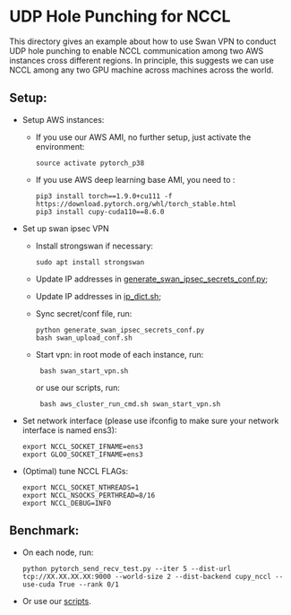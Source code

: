# UDP Hole Punching for NCCL

This directory gives an example about how to use Swan VPN to conduct UDP hole punching to enable NCCL communication among two AWS instances cross different regions. 
In principle, this suggests we can use NCCL among any two GPU machine across machines across the world. 

## Setup:

- Setup AWS instances:
  - If you use our AWS AMI, no further setup, just activate the environment:

        source activate pytorch_p38
  
  - If you use AWS deep learning base AMI, you need to :

        pip3 install torch==1.9.0+cu111 -f https://download.pytorch.org/whl/torch_stable.html
        pip3 install cupy-cuda110==8.6.0

- Set up swan ipsec VPN
  - Install strongswan if necessary:
      
        sudo apt install strongswan
  
  - Update IP addresses in [generate_swan_ipsec_secrets_conf.py](./generate_swan_ipsec_secrets_conf.py);
  
  - Update IP addresses in [ip_dict.sh](./run_vpn_benchmark_script/ip_dict.sh);
  
  - Sync secret/conf file, run:
        
        python generate_swan_ipsec_secrets_conf.py
        bash swan_upload_conf.sh
  
  - Start vpn: in root mode of each instance, run:
        
         bash swan_start_vpn.sh
    or use our scripts, run:
  
         bash aws_cluster_run_cmd.sh swan_start_vpn.sh

- Set network interface (please use ifconfig to make sure your network interface is named ens3):

      export NCCL_SOCKET_IFNAME=ens3
      export GLOO_SOCKET_IFNAME=ens3


- (Optimal) tune NCCL FLAGs:

      export NCCL_SOCKET_NTHREADS=1
      export NCCL_NSOCKS_PERTHREAD=8/16
      export NCCL_DEBUG=INFO


## Benchmark:

- On each node, run:

      python pytorch_send_recv_test.py --iter 5 --dist-url tcp://XX.XX.XX.XX:9000 --world-size 2 --dist-backend cupy_nccl --use-cuda True --rank 0/1

- Or use our [scripts](./run_vpn_benchmark_script).

